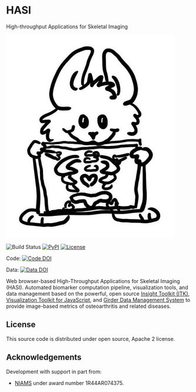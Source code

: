 # HASI

High-throughput Applications for Skeletal Imaging

![HASI Logo](./hasi-logo.jpg)

![Build Status](https://github.com/KitwareMedical/HASI/workflows/Build,%20test,%20package/badge.svg)
[![PyPI](https://img.shields.io/pypi/v/hasi.svg)](https://pypi.python.org/pypi/hasi)
[![License](https://img.shields.io/badge/License-Apache%202.0-blue.svg)](https://github.com/KitwareMedical/HASI/blob/master/LICENSE)

Code: [![Code DOI](https://zenodo.org/badge/213758778.svg)](https://zenodo.org/badge/latestdoi/213758778)

Data: [![Data DOI](https://zenodo.org/badge/DOI/10.5281/zenodo.3909552.svg)](https://doi.org/10.5281/zenodo.3909552)

Web browser-based High-Throughput Applications for Skeletal Imaging (HASI).
Automated biomarker computation pipeline, visualization tools, and data
management based on the powerful, open source [Insight Toolkit
(ITK)](https://github.com/InsightSoftwareConsortium/ITK), [Visualization
Toolkit for JavaScript](https://kitware.github.io/vtk-js/index.html), and
[Girder Data Management System](https://github.com/girder/girder) to provide
image-based metrics of osteoarthritis and related diseases.

License
-------

This source code is distributed under open source, Apache 2 license.

Acknowledgements
----------------

Development with support in part from:

- [NIAMS](https://www.niams.nih.gov/) under award number 1R44AR074375.
